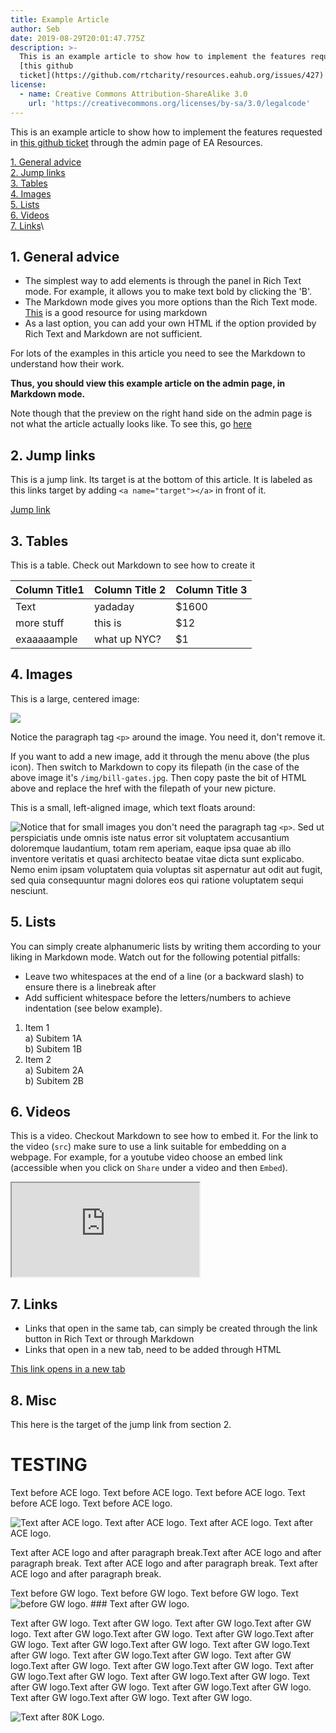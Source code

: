 ```yaml
---
title: Example Article
author: Seb
date: 2019-08-29T20:01:47.775Z
description: >-
  This is an example article to show how to implement the features requested in
  [this github
  ticket](https://github.com/rtcharity/resources.eahub.org/issues/427)
license:
  - name: Creative Commons Attribution-ShareAlike 3.0
    url: 'https://creativecommons.org/licenses/by-sa/3.0/legalcode'
---
```

This is an example article to show how to implement the features requested in [this github ticket](https://github.com/rtcharity/resources.eahub.org/issues/427) through the admin page of EA Resources.  


<a href="#general-advice">1. General advice</a>\
<a href="#jump-link">2. Jump links</a>\
<a href="#tables">3. Tables</a>\
<a href="#images">4. Images</a>\
<a href="#lists">5. Lists</a>\
<a href="#videos">6. Videos</a>\
<a href="#links">7. Links</a>\

<a name="general-advice"></a>

## 1. General advice

* The simplest way to add elements is through the panel in Rich Text mode. For example, it allows you to make text bold by clicking the 'B'.  
* The Markdown mode gives you more options than the Rich Text mode. [This](https://github.com/adam-p/markdown-here/wiki/Markdown-Cheatsheet) is a good resource for using markdown  
* As a last option, you can add your own HTML if the option provided by Rich Text and Markdown are not sufficient.  

For lots of the examples in this article you need to see the Markdown to understand how their work.  

**Thus, you should view this example article on the admin page, in Markdown mode.**  

Note though that the preview on the right hand side on the admin page is not what the article actually looks like. To see this, go [here](https://confident-minsky-f713d6.netlify.com/events/articles/example-article/)

<a name="jump-link"></a>
## 2. Jump links  

This is a jump link. Its target is at the bottom of this article. It is labeled as this links target by adding ```<a name="target"></a>``` in front of it.  

<a href="#target">Jump link</a>

<a name="tables"></a>
## 3. Tables

This is a table. Check out Markdown to see how to create it

| Column Title1 | Column Title 2 | Column Title 3 |
| ------------- | -------------- | -------------- |
| Text          | yadaday        | $1600          |
| more stuff    | this is        | $12            |
| exaaaaample   | what up NYC?   | $1             |

<a name="images"></a>
## 4. Images

This is a large, centered image:

<p class="large_image_wrapper">
 <img src="/img/bill-gates.jpg" />
</p>

Notice the paragraph tag `<p>` around the image. You need it, don't remove it.

If you want to add a new image, add it through the menu above (the plus icon). Then switch to Markdown to copy its filepath (in the case of the above image it's `/img/bill-gates.jpg`. Then copy paste the bit of HTML above and replace the href with the filepath of your new picture.

This is a small, left-aligned image, which text floats around:

<img class="small_image" style="float: left" src="/img/bill-gates.jpg" />

Notice that for small images you don't need the paragraph tag `<p>`. Sed ut perspiciatis unde omnis iste natus error sit voluptatem accusantium doloremque laudantium, totam rem aperiam, eaque ipsa quae ab illo inventore veritatis et quasi architecto beatae vitae dicta sunt explicabo. Nemo enim ipsam voluptatem quia voluptas sit aspernatur aut odit aut fugit, sed quia consequuntur magni dolores eos qui ratione voluptatem sequi nesciunt.

<a name="lists"></a>
## 5. Lists

You can simply create alphanumeric lists by writing them according to your liking in Markdown mode. Watch out for the following potential pitfalls:

* Leave two whitespaces at the end of a line (or a backward slash) to ensure there is a linebreak after
* Add sufficient whitespace before the letters/numbers to achieve indentation (see below example).  

1. Item 1\
   a) Subitem 1A\
   b) Subitem 1B  
2. Item 2\
   a) Subitem 2A\
   b) Subitem 2B  

<a name="videos"></a>
## 6. Videos

This is a video. Checkout Markdown to see how to embed it. For the link to the video (`src`) make sure to use a link suitable for embedding on a webpage. For example, for a youtube video choose an embed link (accessible when you click on `Share` under a video and then `Embed`).

<div class="textAlignCenter">
<iframe class="article_video"
  src="https://www.youtube.com/embed/WyprXhvGVYk">
</iframe>
</div>

<a name="links"></a>
## 7. Links

* Links that open in the same tab, can simply be created through the link button in Rich Text or through Markdown
* Links that open in a new tab, need to be added through HTML

<a target="_blank" href="https://eahub.org">This link opens in a new tab</a>

## 8. Misc

<a name="target"></a>This here is the target of the jump link from section 2.


# TESTING
Text before ACE logo. Text before ACE logo. Text before ACE logo. Text before ACE logo. Text before ACE logo.

<img class="small_image" style="float: left" src="/img/acelogo.jpg" /> Text after ACE logo. Text after ACE logo. Text after ACE logo. Text after ACE logo.

Text after ACE logo and after paragraph break.Text after ACE logo and after paragraph break. Text after ACE logo and after paragraph break. Text after ACE logo and after paragraph break.

Text before GW logo. Text before GW logo. Text before GW logo. Text before GW logo. <img class="small_image" style="float: left" src="/img/givewell-logo-.jpg" /> ### Text after GW logo.

Text after GW logo. Text after GW logo. Text after GW logo.Text after GW logo. Text after GW logo.Text after GW logo. Text after GW logo.Text after GW logo. Text after GW logo.Text after GW logo. Text after GW logo.Text after GW logo. Text after GW logo.Text after GW logo. Text after GW logo.Text after GW logo. Text after GW logo.Text after GW logo. Text after GW logo.Text after GW logo. Text after GW logo.Text after GW logo. Text after GW logo.Text after GW logo. Text after GW logo.Text after GW logo. Text after GW logo.Text after GW logo. Text after GW logo.


<img class="small_image" style="float: left" src="/img/eightythousandhours.png" /> Text after 80K Logo.

